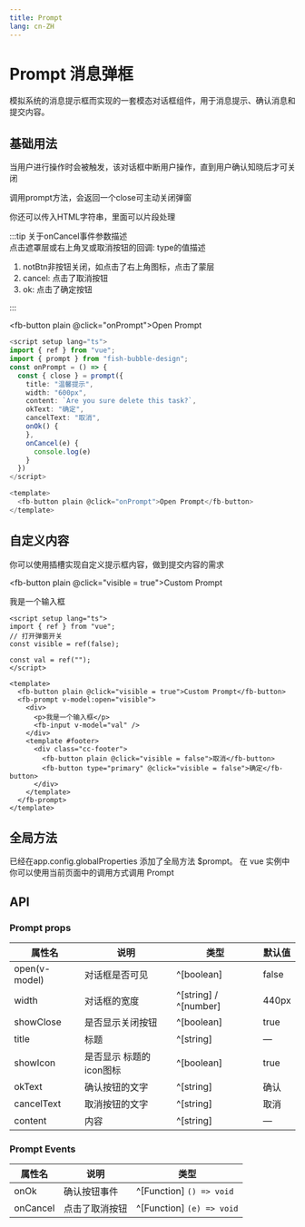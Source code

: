 ```yaml
---
title: Prompt
lang: cn-ZH
---
```


# Prompt 消息弹框

模拟系统的消息提示框而实现的一套模态对话框组件，用于消息提示、确认消息和提交内容。

## 基础用法

<p>当用户进行操作时会被触发，该对话框中断用户操作，直到用户确认知晓后才可关闭</p>
<p>调用prompt方法，会返回一个close可主动关闭弹窗</p>
<p>你还可以传入HTML字符串，里面可以片段处理</p>

:::tip
关于onCancel事件参数描述<br/>
点击遮罩层或右上角叉或取消按钮的回调: type的值描述

1.  notBtn非按钮关闭，如点击了右上角图标，点击了蒙层
2.  cancel: 点击了取消按钮
3.  ok: 点击了确定按钮

:::

<fb-button plain @click="onPrompt">Open Prompt</fb-button>

<script lang="ts" setup>
import { ref } from "vue";
import { prompt } from "fish-bubble-design";
// 打开弹窗开关
const visible = ref(false);

const val = ref("")

const onPrompt = () => {
  const { close } = prompt({
    title: "温馨提示",
    width: "600px",
    // 你还可以传递html字符串
    // content: `<span>Are you sure delete this task?</span>`,
    content: `Are you sure delete this task?`,
    okText: "确定",
    cancelText: "取消",
    onOk() {
    },
    onCancel(e) {
     /**
     * 点击遮罩层或右上角叉或取消按钮的回调-- type的值描述
     * 1. notBtn非按钮关闭，如点击了右上角图标，点击了蒙层
     * 2. cancel: 点击了取消按钮
     * 3. ok: 点击了确定按钮
     */
      console.log(e)
    }
  })
}
</script>

```typescript
<script setup lang="ts">
import { ref } from "vue";
import { prompt } from "fish-bubble-design";
const onPrompt = () => {
  const { close } = prompt({
    title: "温馨提示",
    width: "600px",
    content: `Are you sure delete this task?`,
    okText: "确定",
    cancelText: "取消",
    onOk() {
    },
    onCancel(e) {
      console.log(e)
    }
  })
</script>

<template>
  <fb-button plain @click="onPrompt">Open Prompt</fb-button>
</template>
```

## 自定义内容

<p>你可以使用插槽实现自定义提示框内容，做到提交内容的需求</p>

<fb-button plain @click="visible = true">Custom Prompt</fb-button>
<fb-prompt v-model:open="visible">

  <div>
    <p>我是一个输入框</p>
    <fb-input v-model="val"/>
  </div>
  <template #footer>
    <div class="cc-footer">
      <fb-button plain @click="visible = false">取消</fb-button>
      <fb-button type="primary" @click="visible = false">确定</fb-button>
    </div>
  </template>
</fb-prompt>

```vue
<script setup lang="ts">
import { ref } from "vue";
// 打开弹窗开关
const visible = ref(false);

const val = ref("");
</script>

<template>
  <fb-button plain @click="visible = true">Custom Prompt</fb-button>
  <fb-prompt v-model:open="visible">
    <div>
      <p>我是一个输入框</p>
      <fb-input v-model="val" />
    </div>
    <template #footer>
      <div class="cc-footer">
        <fb-button plain @click="visible = false">取消</fb-button>
        <fb-button type="primary" @click="visible = false">确定</fb-button>
      </div>
    </template>
  </fb-prompt>
</template>
```

## 全局方法

已经在app.config.globalProperties 添加了全局方法 $prompt。 在 vue 实例中你可以使用当前页面中的调用方式调用 Prompt

## API

### Prompt props

| 属性名        | 说明                     | 类型                  | 默认值 |
| ------------- | ------------------------ | --------------------- | ------ |
| open(v-model) | 对话框是否可见           | ^[boolean]            | false  |
| width         | 对话框的宽度             | ^[string] / ^[number] | 440px  |
| showClose     | 是否显示关闭按钮         | ^[boolean]            | true   |
| title         | 标题                     | ^[string]             | —      |
| showIcon      | 是否显示 标题的 icon图标 | ^[boolean]            | true   |
| okText        | 确认按钮的文字           | ^[string]             | 确认   |
| cancelText    | 取消按钮的文字           | ^[string]             | 取消   |
| content       | 内容                     | ^[string]             | —      |

### Prompt Events

| 属性名   | 说明           | 类型                      |
| -------- | -------------- | ------------------------- |
| onOk     | 确认按钮事件   | ^[Function] `() => void`  |
| onCancel | 点击了取消按钮 | ^[Function] `(e) => void` |
